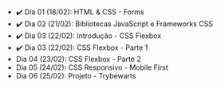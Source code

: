 - :heavy_check_mark: Dia 01 (18/02): HTML & CSS - Forms
- :heavy_check_mark: Dia 02 (21/02): Bibliotecas JavaScript e Frameworks CSS
- :heavy_check_mark: Dia 03 (22/02): Introdução - CSS Flexbox
- :heavy_check_mark: Dia 03 (22/02): CSS Flexbox - Parte 1
- <!--:heavy_check_mark:--> Dia 04 (23/02): CSS Flexbox - Parte 2
- <!--:heavy_check_mark:--> Dia 05 (24/02): CSS Responsivo - Mobile First
- <!--:heavy_check_mark:--> Dia 06 (25/02): Projeto - Trybewarts